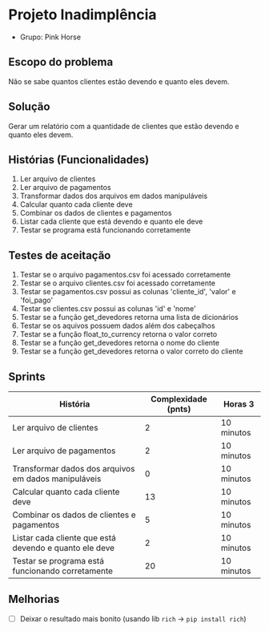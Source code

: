 # Projeto Inadimplência

- Grupo: Pink Horse

## Escopo do problema

Não se sabe quantos clientes estão devendo e quanto eles devem.

## Solução

Gerar um relatório com a quantidade de clientes que estão devendo e quanto eles devem.

## Histórias (Funcionalidades)

1. Ler arquivo de clientes
2. Ler arquivo de pagamentos
3. Transformar dados dos arquivos em dados manipuláveis
4. Calcular quanto cada cliente deve
5. Combinar os dados de clientes e pagamentos
6. Listar cada cliente que está devendo e quanto ele deve
7. Testar se programa está funcionando corretamente

## Testes de aceitação

1. Testar se o arquivo pagamentos.csv foi acessado corretamente
2. Testar se o arquivo clientes.csv foi acessado corretamente
3. Testar se pagamentos.csv possui as colunas 'cliente_id', 'valor' e 'foi_pago'
4. Testar se clientes.csv possui as colunas 'id' e 'nome'
5. Testar se a função get_devedores retorna uma lista de dicionários
6. Testar se os aquivos possuem dados além dos cabeçalhos
7. Testar se a função float_to_currency retorna o valor correto
8. Testar se a função get_devedores retorna o nome do cliente
9. Testar se a função get_devedores retorna o valor correto do cliente

## Sprints

| História | Complexidade (pnts)| Horas 3 |
| -------- | -------- | -------- |
| Ler arquivo de clientes   | 2     | 10 minutos     |
| Ler arquivo de pagamentos   | 2     | 10 minutos     |
| Transformar dados dos arquivos em dados manipuláveis    | 0     | 10 minutos     |
| Calcular quanto cada cliente deve    | 13     | 10 minutos     |
| Combinar os dados de clientes e pagamentos    | 5    | 10 minutos     |
| Listar cada cliente que está devendo e quanto ele deve    | 2     | 10 minutos     |
| Testar se programa está funcionando corretamente    | 20    | 10 minutos     |

## Melhorias

- [ ] Deixar o resultado mais bonito (usando lib `rich` -> `pip install rich`)
